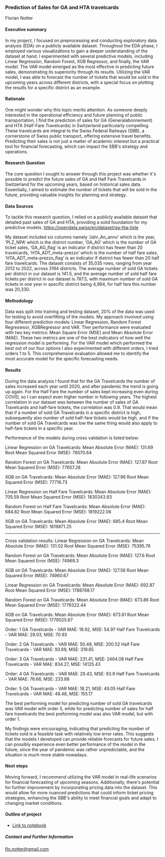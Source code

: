 ### Prediction of Sales for GA and HTA travelcards

Florian Notter

#### Executive summary
In my project, I focused on preprocessing and conducting exploratory data analysis (EDA) on a publicly available dataset. Throughout the EDA phase, I employed various visualizations to gain a deeper understanding of the dataset at hand. I experimented with several predictive models, including Linear Regression, Random Forest, XGB Regressor, and finally, the VAR model. The VAR model emerged as the most effective in predicting future sales, demonstrating its superiority through its results. Utilizing the VAR model, I was able to forecast the number of tickets that would be sold in the upcoming years across different districts, with a special focus on plotting the results for a specific district as an example.

#### Rationale
One might wonder why this topic merits attention. As someone deeply interested in the operational efficiency and future planning of public transportation, I find the prediction of sales for GA (Generalabonnement) and HTA (Half-Fare Travelcards) in Switzerland particularly compelling. These travelcards are integral to the Swiss Federal Railways (SBB), a cornerstone of Swiss public transport, offering extensive travel benefits. Predicting their sales is not just a matter of academic interest but a practical tool for financial forecasting, which can impact the SBB's strategy and operations.

#### Research Question
The core question I sought to answer through this project was whether it's possible to predict the future sales of GA and Half Fare Travelcards in Switzerland for the upcoming years, based on historical sales data. Essentially, I aimed to estimate the number of tickets that will be sold in the future, providing valuable insights for planning and strategy.

#### Data Sources
To tackle this research question, I relied on a publicly available dataset that detailed past sales of GA and HTA, providing a solid foundation for my predictive models.
https://opendata.swiss/en/dataset/ga-hta-liste

My dataset included six columns namely ‘Jahr_An_anno’ which is the year, ‘PLZ_NPA’ which is the district number, ‘GA_AG’ which is the number of GA ticket sales, ‘GA_AG_flag’ is an indicator if district has fewer than 20 travelcards, ‘HTA_ADT_meta-prezzo’ which is the number of half fare sales, ‘HTA_ADT_meta-prezzo_flag’ is an indicator if district has fewer than 20 half fare travelcards. The dataset consists of 35,035 rows, ranging from year 2012 to 2022, across 3194 districts. The average number of sold GA tickets per district in our dataset is 141.5, and the average number of sold half fare tickets per district in our dataset is 787.5, with maximum number of sold GA tickets in one year in specific district being 4,984, for half fare this number was 20,330.


#### Methodology
Data was split into training and testing dataset, 20% of the data was used for testing to avoid overfitting of the models.
My approach involved using four different prediction models: Linear Regression, Random Forest Regreswsor, XGBRegressor and VAR. Ther performance were evaluated with two key metrics: Mean Square Error (MSE) and Mean Absolute Error (MAE). These two metrics are one of the best indicators of how well the regression model is performing. For the VAR model which performed the best out of our four options I also experimented with different orders, I tried orders 1 to 5. This comprehensive evaluation allowed me to identify the most accurate model for the specific forecasting needs.

#### Results
During the data analysis I found that for the GA Travelcards the number of sales increased each year until 2020, and after pandemic the trend is going up again. For the Half Fare the number of sales kept increasing even during COVID, so I can expect even higher number in following years.
The highest correlation in our dataset was between the number of sales of GA Travelcards and half-fare tickets, the correlation was 0.9. That would mean that if a number of sold GA Travelcards in a specific district is high, subsequently also number of sold half-fare tickets would be high, and if the number of sold GA Travelcards was low the same thing would also apply to half-fare tickets in a specific year.

Performance of the models during cross validation is listed below:

Linear Regression on GA Travelcards:
Mean Absolute Error (MAE): 131.69
Root Mean Squared Error (MSE): 78070.64

Random Forest on GA Travelcards:
Mean Absolute Error (MAE): 127.87
Root Mean Squared Error (MSE): 77657.28

XGB on GA Travelcards:
Mean Absolute Error (MAE): 127.96
Root Mean Squared Error (MSE): 77716.73

Linear Regression on Half Fare Travelcards:
Mean Absolute Error (MAE): 705.59
Root Mean Squared Error (MSE): 1830343.93

Random Forest on Half Fare Travelcards:
Mean Absolute Error (MAE): 684.82
Root Mean Squared Error (MSE): 1819222.06

XGB on GA Travelcards:
Mean Absolute Error (MAE): 685.4
Root Mean Squared Error (MSE): 1819871.25

--------------------------------------------------------------
Cross validation results:
Linear Regression on GA Travelcards:
Mean Absolute Error (MAE): 131.02
Root Mean Squared Error (MSE): 75395.76

Random Forest on GA Travelcards:
Mean Absolute Error (MAE): 127.6
Root Mean Squared Error (MSE): 74969.3

XGB on GA Travelcards:
Mean Absolute Error (MAE): 127.56
Root Mean Squared Error (MSE): 74960.67

Linear Regression on GA Travelcards:
Mean Absolute Error (MAE): 692.87
Root Mean Squared Error (MSE): 1788768.17

Random Forest on GA Travelcards:
Mean Absolute Error (MAE): 673.86
Root Mean Squared Error (MSE): 1779322.44

XGB on GA Travelcards:
Mean Absolute Error (MAE): 673.61
Root Mean Squared Error (MSE): 1779025.67

Order: 1
GA Travelcards - VAR MAE: 18.92, MSE: 54.97
Half Fare Travelcards - VAR MAE: 29.03, MSE: 70.93

Order: 2
GA Travelcards - VAR MAE: 50.48, MSE: 200.52
Half Fare Travelcards - VAR MAE: 93.69, MSE: 319.65

Order: 3
GA Travelcards - VAR MAE: 231.41, MSE: 2464.08
Half Fare Travelcards - VAR MAE: 834.27, MSE: 14125.43

Order: 4
GA Travelcards - VAR MAE: 29.43, MSE: 93.9
Half Fare Travelcards - VAR MAE: 76.66, MSE: 233.88

Order: 5
GA Travelcards - VAR MAE: 18.21, MSE: 49.05
Half Fare Travelcards - VAR MAE: 48.48, MSE: 155.17

The best performing model for predicting number of sold GA travelcards was VAR model with order 5, while for predicting number of sales for half fare travelcards the best preforming model was also VAR model, but with order 1. 

My findings were encouraging, indicating that predicting the number of tickets sold is a feasible task with relatively low error rates. This suggests that the models I developed can provide reliable forecasts for future sales. I can possibly experience even better performance of the model in the future, since the year of pandemic was rather unpredictable, and the situation is much more stable nowadays.


#### Next steps
Moving forward, I recommend utilizing the VAR model in real-life scenarios for financial forecasting of upcoming seasons. Additionally, there's potential for further improvement by incorporating pricing data into the dataset. This would allow for more nuanced predictions that could inform ticket pricing strategies, enhancing the SBB's ability to meet financial goals and adapt to changing market conditions.

#### Outline of project

- [Link to notebook](https://github.com/flonotter/SBB/blob/main/SBB.ipynb)


##### Contact and Further Information
flo.notter@gmail.com


